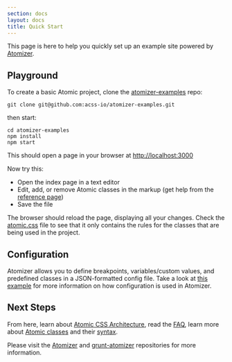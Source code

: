 ```yaml
---
section: docs
layout: docs
title: Quick Start
---
```


<p>This page is here to help you quickly set up an example site powered by <a href="/guides/atomizer.html">Atomizer</a>.</p>

<h2 id="playground">Playground</h2>
<p>To create a basic Atomic project, clone the <a href="https://github.com/acss-io/atomizer-examples">atomizer-examples</a> repo:</p>
<pre><code class="lang-bash">git <span class="hljs-keyword">clone</span> <span class="hljs-title">git</span>@github.com:acss-io/atomizer-examples.git
</code></pre>
<p>then start:</p>
<pre><code class="lang-bash">cd atomizer-examples
<span class="hljs-built_in">npm</span> install
<span class="hljs-built_in">npm</span> start
</code></pre>
<p>This should open a page in your browser at <a href="http://localhost:3000">http://localhost:3000</a></p>
<p>Now try this:</p>
<ul class="ul-list">
    <li>Open the index page in a text editor</li>
    <li>Edit, add, or remove Atomic classes in the markup (get help from the <a href="/reference">reference page</a>)</li>
    <li>Save the file</li>
</ul>

<p>The browser should reload the page, displaying all your changes. Check the <a href="http://localhost:3000/css/atomic.css">atomic.css</a> file to see that it only contains the rules for the classes that are being used in the project.</p>

<h2 id="config">Configuration</h2>
<p>Atomizer allows you to define breakpoints, variables/custom values, and predefined classes in a JSON-formatted config file. Take a look at <a href="https://github.com/acss-io/atomizer/blob/master/examples/example-config.js">this example</a> for more information on how configuration is used in Atomizer.</p>

<h2 id="next-steps">Next Steps</h2>
<p>From here, learn about <a href="/thinking-in-atomic.html">Atomic CSS Architecture</a>, read the <a href="/frequently-asked-questions.html">FAQ</a>, learn more about <a href="/guides/atomic-classes.html">Atomic classes</a> and their <a href="/guides/syntax.html">syntax</a>.</p>
<p>Please visit the <a href="https://github.com/acss-io/atomizer">Atomizer</a> and <a href="https://github.com/acss-io/grunt-atomizer">grunt-atomizer</a> repositories for more information.</p>
